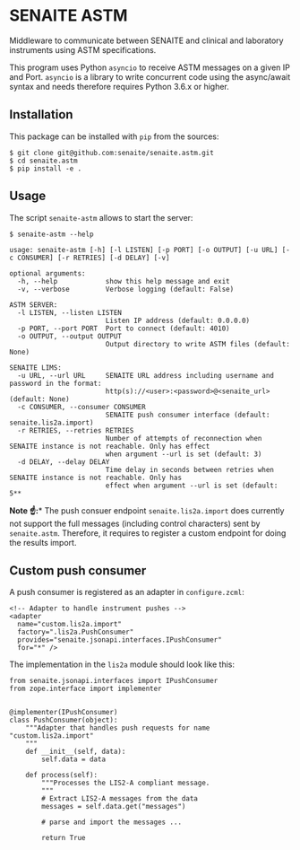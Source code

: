 # SENAITE ASTM

Middleware to communicate between SENAITE and clinical and laboratory
instruments using ASTM specifications.

This program uses Python `asyncio` to receive ASTM messages on a given IP and
Port. `asyncio` is a library to write concurrent code using the async/await
syntax and needs therefore requires Python 3.6.x or higher.


## Installation

This package can be installed with `pip` from the sources:

    $ git clone git@github.com:senaite/senaite.astm.git
    $ cd senaite.astm
    $ pip install -e .

## Usage

The script `senaite-astm` allows to start the server:

    $ senaite-astm --help

    usage: senaite-astm [-h] [-l LISTEN] [-p PORT] [-o OUTPUT] [-u URL] [-c CONSUMER] [-r RETRIES] [-d DELAY] [-v]

    optional arguments:
      -h, --help            show this help message and exit
      -v, --verbose         Verbose logging (default: False)

    ASTM SERVER:
      -l LISTEN, --listen LISTEN
                            Listen IP address (default: 0.0.0.0)
      -p PORT, --port PORT  Port to connect (default: 4010)
      -o OUTPUT, --output OUTPUT
                            Output directory to write ASTM files (default: None)

    SENAITE LIMS:
      -u URL, --url URL     SENAITE URL address including username and password in the format:
                            http(s)://<user>:<password>@<senaite_url> (default: None)
      -c CONSUMER, --consumer CONSUMER
                            SENAITE push consumer interface (default: senaite.lis2a.import)
      -r RETRIES, --retries RETRIES
                            Number of attempts of reconnection when SENAITE instance is not reachable. Only has effect
                            when argument --url is set (default: 3)
      -d DELAY, --delay DELAY
                            Time delay in seconds between retries when SENAITE instance is not reachable. Only has
                            effect when argument --url is set (default: 5**


**Note ☝️:***
The push consuer endpoint `senaite.lis2a.import` does currently not support the
full messages (including control characters) sent by `senaite.astm`.
Therefore, it requires to register a custom endpoint for doing the results import.


## Custom push consumer

A push consumer is registered as an adapter in `configure.zcml`:

    <!-- Adapter to handle instrument pushes -->
    <adapter
      name="custom.lis2a.import"
      factory=".lis2a.PushConsumer"
      provides="senaite.jsonapi.interfaces.IPushConsumer"
      for="*" />

The implementation in the `lis2a` module should look like this:

    from senaite.jsonapi.interfaces import IPushConsumer
    from zope.interface import implementer


    @implementer(IPushConsumer)
    class PushConsumer(object):
        """Adapter that handles push requests for name "custom.lis2a.import"
        """
        def __init__(self, data):
            self.data = data

        def process(self):
            """Processes the LIS2-A compliant message.
            """
            # Extract LIS2-A messages from the data
            messages = self.data.get("messages")
            
            # parse and import the messages ...

            return True
